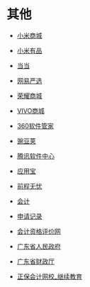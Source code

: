 # 其他

<div id = "首"></div>
<script src = "../js/首.js"></script>

* [小米商城](https://m.mi.com/)
* [小米有品](https://m.xiaomiyoupin.com/main)
* [当当](http://m.dangdang.com/)
* [网易严选](https://m.you.163.com/)
* [荣耀商城](https://www.hihonor.com/cn/m/home)
* [VIVO商城](https://shop.vivo.com.cn/wap/)

* [360软件管家](https://soft.360.cn/)
* [豌豆荚](https://m.wandoujia.com/)
* [腾讯软件中心](https://pc.qq.com/)
* [应用宝](https://sj.qq.com/)

* [前程无忧](https://m.51job.com/)
* [会计](https://msearch.51job.com/job_list.php?keyword=会计&jobarea=030205)
* [申请记录](https://m.51job.com/my/applyhistory.php)
* [会计资格评价网](http://kzp.mof.gov.cn/)
* [广东省人民政府](https://www.gd.gov.cn/)
* [广东省财政厅](http://czt.gd.gov.cn/)
* [正保会计网校_继续教育](http://jxjy.chinaacc.com/gd)
